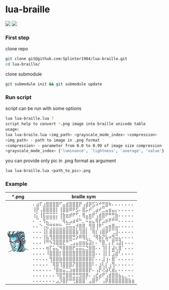 # lua-braille
![](https://img.shields.io/badge/lua-v5.3-blue)
![](https://img.shields.io/badge/made%20by-splinter1984-blue)	
### First step
clone repo
```bash
git clone git@github.com:Splinter1984/lua-braille.git
cd lua-braille/
```
clone submodule
```bash
git submodule init && git submodule update
```
### Run script
script can be run with some options
```bash
lua lua-braille.lua ?
script help to convert *.png image into braille unicode table
usage:
lua lua-braile.lua <img_path> <grayscale_mode_index> <compression>
<img_path> - path to image in .png format
<compression> - parameter from 0.0 to 0.99 of image size compression
<grayscale_mode_index> {'luminance', 'lightness', 'average', 'value'}
```
you can provide only pic in .png format as argument
```bash
lua lua-braille.lua <path_to_pic>.png
```
### Example
<div align="center">
  
|*.png | braille sym |
|---   |---          |
| ![](https://github.com/Splinter1984/lua-braille/blob/master/pic/pic1.png)|⠄⣴⠏⣰⣿⣿⣿⣿⠋⣤⣾⣿⣿⣿⡟⢠⣾⡿⣫⠵⠚⣛⣿⠷⠄⠄⠄⠄⠄⠄⠄<br>⢸⡟⢠⣿⣿⣿⣿⡇⢸⣿⣿⠿⠟⣫⠄⣿⡥⠞⢁⣴⠞⣉⣤⣶⣤⡄⠄⠄⠄⠄⠄<br>⢰⡅⢸⣯⣭⣭⣭⡅⢸⣷⣶⡾⠟⠋⠄⢿⣤⣶⡟⢡⣾⣿⠟⠛⢛⣷⠄⠄⠄⠄⠄<br>⠄⠉⠄⢻⣍⠉⠉⠁⠈⢿⣄⣠⣴⠾⠓⡀⠭⣭⣄⢿⡟⣡⡶⠟⠛⠛⠄⠄⠄⠄⠄<br>⠄⠄⠑⢠⣝⢛⣛⣛⣓⣀⣭⣥⣤⡺⣿⣿⡀⢻⣿⢸⠟⢁⣤⣶⣿⣤⠄⠄⠄⠄⠄<br>⠄⠄⠄⢸⡇⣿⣿⣿⣿⣿⣿⣿⣿⣷⢹⣿⡇⠈⢿⡎⢰⣿⡿⠋⢉⣹⠄⠄⠄⠄⠄<br>⠄⠄⠄⢸⣧⢻⣿⣿⣿⣿⣿⣿⣛⡵⠿⢿⣇⡀⠘⢿⣷⡝⣧⠴⣻⣭⣄⠄⠄⠄⠄<br>⠄⠄⠄⠸⠛⠳⢽⣿⣿⣟⠛⢉⣠⣤⣶⣶⣮⣽⡆⠄⠙⣿⡈⡄⡟⢩⣽⡆⠄⠄⠄<br>⠄⠄⠄⠄⢶⡏⣥⣌⠻⣿⣿⣿⡟⣭⣭⣍⣙⣿⣿⠄⠄⢹⡇⡇⣼⢆⣿⠁⠄⠄⠄<br>⠄⠄⠄⠄⠸⣿⣿⣿⡇⣿⣿⣿⣿⣿⣿⣿⣿⣿⣿⠄⠄⢸⡇⡇⣩⣾⠃⠄⠄⠄⠄<br>⠄⠄⠄⠄⠄⢻⣿⣿⣷⣿⣿⣿⣿⣿⣿⣿⣿⣿⡏⠄⠄⣸⢰⠄⣿⠁⠄⠄⠄⠄⠄<br>⠄⠄⠄⠄⠄⠈⢿⣿⢹⣿⣿⣿⡝⣿⣿⣿⣿⣿⠇⠄⣰⢇⡎⢠⢻⠄⠄⠄⠄⠄⠄<br>⠄⠄⠄⠄⠄⠄⠘⣿⣶⣭⣉⣱⣶⣿⣿⣿⣿⡟⠄⢠⡟⢜⣵⢏⣾⡄⠄⠄⠄⠄⠄<br>⠄⠄⠄⠄⠄⠄⠄⠹⣿⣛⣿⣿⣛⣛⣻⣿⡿⠄⢠⣞⣴⠟⢡⣾⣿⣿⣦⣄⡀⠄⠄<br>⠄⠄⠄⠄⠄⠄⠄⣠⡹⣿⡟⠛⢛⣿⣿⣿⠁⣠⣿⠟⠁⢠⡿⣿⣿⣿⣿⣿⣿⣷⣶<br>|

</div>
